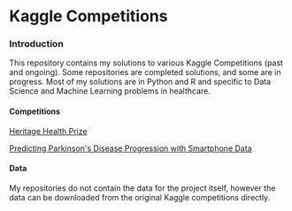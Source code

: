 # Kaggle Competitions

### Introduction
This repository contains my solutions to various Kaggle Competitions (past and ongoing). Some repositories are completed solutions, and some are in progress. Most of my solutions are in Python and R and specific to Data Science and Machine Learning problems in healthcare. 

#### Competitions

[Heritage Health Prize](https://www.kaggle.com/c/hhp)

[Predicting Parkinson's Disease Progression with Smartphone Data](https://www.kaggle.com/c/predicting-parkinson-s-disease-progression-with-smartphone-data/data)

#### Data
My repositories do not contain the data for the project itself, however the data can be downloaded from the original Kaggle competitions directly.
